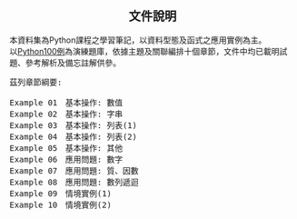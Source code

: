 
<h2 align="center">文件說明</h2>

<p>本資料集為Python課程之學習筆記，以資料型態及函式之應用實例為主。<br>
以<a href="https://www.runoob.com/python/python-100-examples.html">Python100例</a>為演練題庫，依據主題及關聯編排十個章節，文件中均已載明試題、參考解析及備忘註解供參。</p>

<pre>
茲列章節綱要:

Example 01　基本操作: 數值
Example 02　基本操作: 字串
Example 03　基本操作: 列表(1)
Example 04　基本操作: 列表(2)
Example 05　基本操作: 其他
Example 06　應用問題: 數字
Example 07　應用問題: 質、因數
Example 08　應用問題: 數列遞迴
Example 09　情境實例(1)
Example 10　情境實例(2)
</pre>
